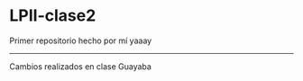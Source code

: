 # LPII-clase2
Primer repositorio hecho por mí yaaay

______________________________________________________________
Cambios realizados en clase
Guayaba